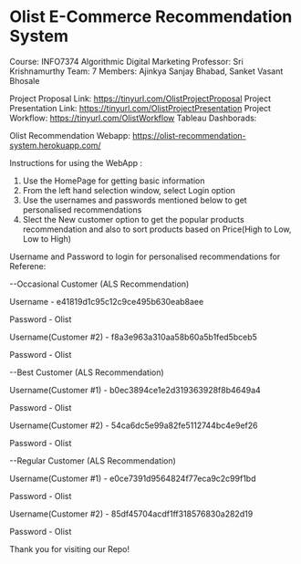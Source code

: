 # Olist E-Commerce Recommendation System
Course: INFO7374 Algorithmic Digital Marketing
Professor: Sri Krishnamurthy
Team: 7
Members: Ajinkya Sanjay Bhabad, Sanket Vasant Bhosale

Project Proposal Link: https://tinyurl.com/OlistProjectProposal
Project Presentation Link: https://tinyurl.com/OlistProjectPresentation
Project Workflow: https://tinyurl.com/OlistWorkflow
Tableau Dashborads: 

Olist Recommendation Webapp: https://olist-recommendation-system.herokuapp.com/

Instructions for using the WebApp :
1. Use the HomePage for getting basic information 
2. From the left hand selection window, select Login option
3. Use the usernames and passwords mentioned below to get personalised recommendations
4. Slect the New customer option to get the popular products recommendation and also to sort products based on Price(High to Low, Low to High)

Username and Password to login for personalised recommendations for Referene:

--Occasional Customer (ALS Recommendation)

Username - e41819d1c95c12c9ce495b630eab8aee

Password - Olist

Username(Customer #2) - f8a3e963a310aa58b60a5b1fed5bceb5

Password - Olist

--Best Customer (ALS Recommendation)

Username(Customer #1) - b0ec3894ce1e2d319363928f8b4649a4

Password - Olist

Username(Customer #2) - 54ca6dc5e99a82fe5112744bc4e9ef26

Password - Olist

--Regular Customer (ALS Recommendation)

Username(Customer #1) - e0ce7391d9564824f77eca9c2c99f1bd

Password - Olist

Username(Customer #2) - 85df45704acdf1ff318576830a282d19

Password - Olist

Thank you for visiting our Repo!
